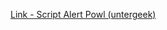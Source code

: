 [Link - Script Alert Powl (untergeek)](https://github.com/untergeek/zabbix-grab-bag/tree/master/alertscripts)

